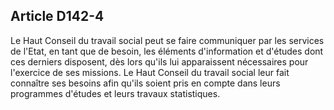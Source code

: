 ## Article D142-4

Le Haut Conseil du travail social peut se faire communiquer par les services de l'Etat, en tant que de besoin,
les éléments d'information et d'études dont ces derniers disposent, dès lors qu'ils lui apparaissent nécessaires
pour l'exercice de ses missions. Le Haut Conseil du travail social leur fait connaître ses besoins afin qu'ils
soient pris en compte dans leurs programmes d'études et leurs travaux statistiques.


